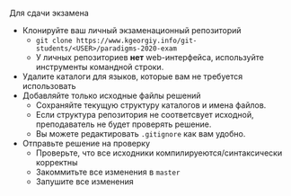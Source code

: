 Для сдачи экзамена
 * Клонируйте ваш личный экзаменационный репозиторий
    * `git clone https://www.kgeorgiy.info/git-students/<USER>/paradigms-2020-exam`
    * У личных репозиториев __нет__ web-интерфейса, используйте инструменты командной строки.
 * Удалите каталоги для языков, которые вам не требуется использовать
 * Добавляйте только исходные файлы решений
    * Cохраняйте текущую структуру каталогов и имена файлов.
    * Если структура репозитория не соответсвует исходной, преподаватель не будет проверять решение.
    * Вы можете редактировать `.gitignore` как вам удобно.
 * Отправьте решение на проверку
    * Проверьте, что все исходники компилируеются/синтаксически корректны
    * Закоммитьте все изменения в `master`
    * Запушите все изменения
